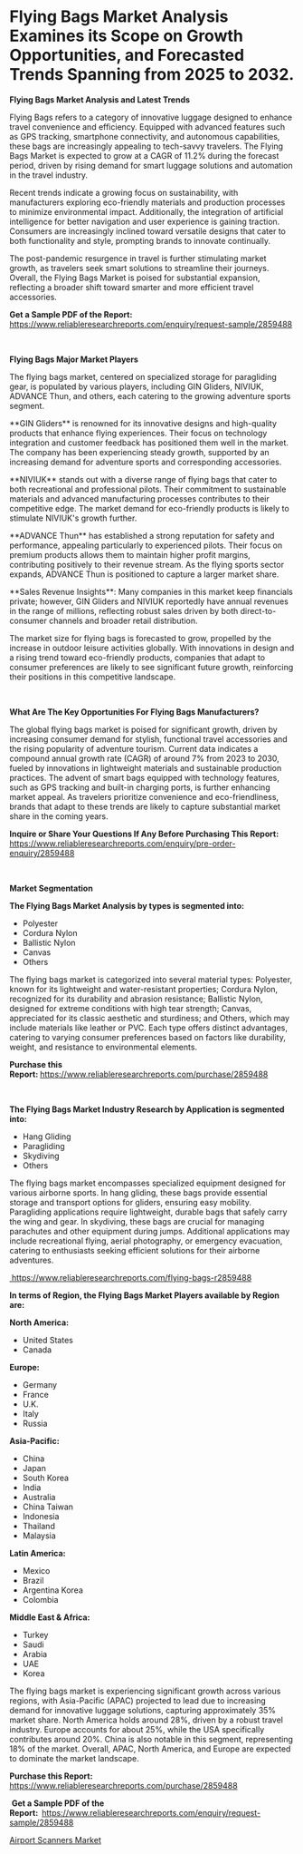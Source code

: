 <p><h1>Flying Bags Market Analysis Examines its Scope on Growth Opportunities, and Forecasted Trends Spanning from 2025 to 2032.</h1></p><p><strong>Flying Bags Market Analysis and Latest Trends</strong></p>
<p><p>Flying Bags refers to a category of innovative luggage designed to enhance travel convenience and efficiency. Equipped with advanced features such as GPS tracking, smartphone connectivity, and autonomous capabilities, these bags are increasingly appealing to tech-savvy travelers. The Flying Bags Market is expected to grow at a CAGR of 11.2% during the forecast period, driven by rising demand for smart luggage solutions and automation in the travel industry.</p><p>Recent trends indicate a growing focus on sustainability, with manufacturers exploring eco-friendly materials and production processes to minimize environmental impact. Additionally, the integration of artificial intelligence for better navigation and user experience is gaining traction. Consumers are increasingly inclined toward versatile designs that cater to both functionality and style, prompting brands to innovate continually.</p><p>The post-pandemic resurgence in travel is further stimulating market growth, as travelers seek smart solutions to streamline their journeys. Overall, the Flying Bags Market is poised for substantial expansion, reflecting a broader shift toward smarter and more efficient travel accessories.</p></p>
<p><strong>Get a Sample PDF of the Report:&nbsp;</strong> <a href="https://www.reliableresearchreports.com/enquiry/request-sample/2859488?utm_campaign=2192&utm_medium=2&utm_source=Github&utm_content=ia&utm_term=12032025&utm_id=flying-bags">https://www.reliableresearchreports.com/enquiry/request-sample/2859488</a></p>
<p>&nbsp;</p>
<p><strong>Flying Bags Major Market Players</strong></p>
<p><p>The flying bags market, centered on specialized storage for paragliding gear, is populated by various players, including GIN Gliders, NIVIUK, ADVANCE Thun, and others, each catering to the growing adventure sports segment.</p><p>**GIN Gliders** is renowned for its innovative designs and high-quality products that enhance flying experiences. Their focus on technology integration and customer feedback has positioned them well in the market. The company has been experiencing steady growth, supported by an increasing demand for adventure sports and corresponding accessories.</p><p>**NIVIUK** stands out with a diverse range of flying bags that cater to both recreational and professional pilots. Their commitment to sustainable materials and advanced manufacturing processes contributes to their competitive edge. The market demand for eco-friendly products is likely to stimulate NIVIUK's growth further.</p><p>**ADVANCE Thun** has established a strong reputation for safety and performance, appealing particularly to experienced pilots. Their focus on premium products allows them to maintain higher profit margins, contributing positively to their revenue stream. As the flying sports sector expands, ADVANCE Thun is positioned to capture a larger market share.</p><p>**Sales Revenue Insights**: Many companies in this market keep financials private; however, GIN Gliders and NIVIUK reportedly have annual revenues in the range of millions, reflecting robust sales driven by both direct-to-consumer channels and broader retail distribution.</p><p>The market size for flying bags is forecasted to grow, propelled by the increase in outdoor leisure activities globally. With innovations in design and a rising trend toward eco-friendly products, companies that adapt to consumer preferences are likely to see significant future growth, reinforcing their positions in this competitive landscape.</p></p>
<p>&nbsp;</p>
<p><strong>What Are The Key Opportunities For Flying Bags Manufacturers?</strong></p>
<p><p>The global flying bags market is poised for significant growth, driven by increasing consumer demand for stylish, functional travel accessories and the rising popularity of adventure tourism. Current data indicates a compound annual growth rate (CAGR) of around 7% from 2023 to 2030, fueled by innovations in lightweight materials and sustainable production practices. The advent of smart bags equipped with technology features, such as GPS tracking and built-in charging ports, is further enhancing market appeal. As travelers prioritize convenience and eco-friendliness, brands that adapt to these trends are likely to capture substantial market share in the coming years.</p></p>
<p><strong>Inquire or Share Your Questions If Any Before Purchasing This Report:</strong> <a href="https://www.reliableresearchreports.com/enquiry/pre-order-enquiry/2859488?utm_campaign=2192&utm_medium=2&utm_source=Github&utm_content=ia&utm_term=12032025&utm_id=flying-bags">https://www.reliableresearchreports.com/enquiry/pre-order-enquiry/2859488</a></p>
<p>&nbsp;</p>
<p><strong>Market Segmentation</strong></p>
<p><strong>The Flying Bags Market Analysis by types is segmented into:</strong></p>
<p><ul><li>Polyester</li><li>Cordura Nylon</li><li>Ballistic Nylon</li><li>Canvas</li><li>Others</li></ul></p>
<p><p>The flying bags market is categorized into several material types: Polyester, known for its lightweight and water-resistant properties; Cordura Nylon, recognized for its durability and abrasion resistance; Ballistic Nylon, designed for extreme conditions with high tear strength; Canvas, appreciated for its classic aesthetic and sturdiness; and Others, which may include materials like leather or PVC. Each type offers distinct advantages, catering to varying consumer preferences based on factors like durability, weight, and resistance to environmental elements.</p></p>
<p><strong>Purchase this Report:&nbsp;</strong><a href="https://www.reliableresearchreports.com/purchase/2859488?utm_campaign=2192&utm_medium=2&utm_source=Github&utm_content=ia&utm_term=12032025&utm_id=flying-bags">https://www.reliableresearchreports.com/purchase/2859488</a></p>
<p>&nbsp;</p>
<p><strong>The Flying Bags Market Industry Research by Application is segmented into:</strong></p>
<p><ul><li>Hang Gliding</li><li>Paragliding</li><li>Skydiving</li><li>Others</li></ul></p>
<p><p>The flying bags market encompasses specialized equipment designed for various airborne sports. In hang gliding, these bags provide essential storage and transport options for gliders, ensuring easy mobility. Paragliding applications require lightweight, durable bags that safely carry the wing and gear. In skydiving, these bags are crucial for managing parachutes and other equipment during jumps. Additional applications may include recreational flying, aerial photography, or emergency evacuation, catering to enthusiasts seeking efficient solutions for their airborne adventures.</p></p>
<p><a href="https://www.reliableresearchreports.com/flying-bags-r2859488?utm_campaign=2192&utm_medium=2&utm_source=Github&utm_content=ia&utm_term=12032025&utm_id=flying-bags">&nbsp;https://www.reliableresearchreports.com/flying-bags-r2859488</a></p>
<p><strong>In terms of Region, the Flying Bags Market Players available by Region are:</strong></p>
<p>
    <p> <strong> North America: </strong>
        <ul>
            <li>United States</li>
            <li>Canada</li>
        </ul>
        </p> 
    <p> <strong> Europe: </strong>
        <ul>
            <li>Germany</li>
            <li>France</li>
            <li>U.K.</li>
            <li>Italy</li>
            <li>Russia</li>
        </ul>
        </p> 
    <p> <strong> Asia-Pacific: </strong>
        <ul>
            <li>China</li>
            <li>Japan</li>
            <li>South Korea</li>
            <li>India</li>
            <li>Australia</li>
            <li>China Taiwan</li>
            <li>Indonesia</li>
            <li>Thailand</li>
            <li>Malaysia</li>
        </ul>
        </p> 
    <p> <strong> Latin America: </strong>
        <ul>
            <li>Mexico</li>
            <li>Brazil</li>
            <li>Argentina Korea</li>
            <li>Colombia</li>
        </ul>
        </p> 
    <p> <strong> Middle East & Africa: </strong>
        <ul>
            <li>Turkey</li>
            <li>Saudi</li>
            <li>Arabia</li>
            <li>UAE</li>
            <li>Korea</li>
        </ul>
    </p>
    </p>
<p><p>The flying bags market is experiencing significant growth across various regions, with Asia-Pacific (APAC) projected to lead due to increasing demand for innovative luggage solutions, capturing approximately 35% market share. North America holds around 28%, driven by a robust travel industry. Europe accounts for about 25%, while the USA specifically contributes around 20%. China is also notable in this segment, representing 18% of the market. Overall, APAC, North America, and Europe are expected to dominate the market landscape.</p></p>
<p><strong>Purchase this Report: </strong><a href="https://www.reliableresearchreports.com/purchase/2859488?utm_campaign=2192&utm_medium=2&utm_source=Github&utm_content=ia&utm_term=12032025&utm_id=flying-bags">https://www.reliableresearchreports.com/purchase/2859488</a></p>
<p>&nbsp;<strong>Get a Sample PDF of the Report:&nbsp;&nbsp;</strong><a href="https://www.reliableresearchreports.com/enquiry/request-sample/2859488?utm_campaign=2192&utm_medium=2&utm_source=Github&utm_content=ia&utm_term=12032025&utm_id=flying-bags">https://www.reliableresearchreports.com/enquiry/request-sample/2859488</a></p>
<p><strong></strong></p>
<p><p><a href="https://github.com/hgf64gh/Market-Research-Report-List-1/blob/main/airport-scanners-market.md?utm_campaign=2192&utm_medium=2&utm_source=Github&utm_content=ia&utm_term=12032025&utm_id=flying-bags">Airport Scanners Market</a></p></p>